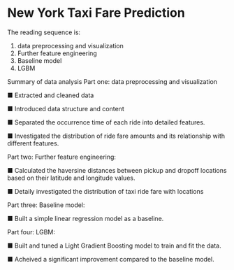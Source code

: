# New York Taxi Fare Prediction

The reading sequence is:
 1. data preprocessing and visualization
 2. Further feature engineering
 3. Baseline model
 4. LGBM

Summary of data analysis
Part one: data preprocessing and visualization

■ Extracted and cleaned data
  
■  Introduced data structure and content
  
■  Separated the occurrence time of each ride into detailed features.
  
■  Investigated the distribution of ride fare amounts and its relationship 
  with different features.
  
 
Part two: Further feature engineering:

■  Calculated the haversine distances between pickup and dropoff locations based on 
  their latitude and longitude values.
  
■  Detaily investigated the distribution of taxi ride fare with locations
  

Part three: Baseline model:

■  Built a simple linear regression model as a baseline.
  

Part four: LGBM:

■  Built and tuned a Light Gradient Boosting model to train and fit the data.
  
■  Acheived a significant improvement compared to the baseline model.
  
  
